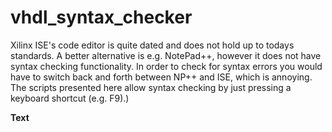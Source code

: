 # vhdl_syntax_checker
Xilinx ISE's code editor is quite dated and does not hold up to todays standards. A better alternative is e.g. NotePad++, however it does not have syntax checking functionality. In order to check for syntax errors you would have to switch back and forth between NP++ and ISE, which is annoying. 
The scripts presented here allow syntax checking by just pressing a keyboard shortcut (e.g. F9).)

<b> Text </b>
